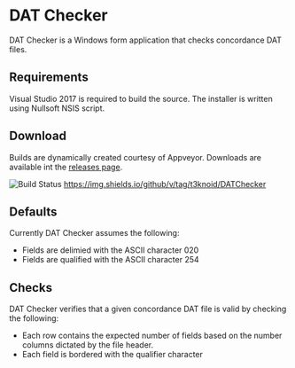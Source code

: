 # DAT Checker
DAT Checker is a Windows form application that checks concordance DAT files.

## Requirements
Visual Studio 2017 is required to build the source. The installer is written using Nullsoft NSIS script.

## Download
Builds are dynamically created courtesy of Appveyor. Downloads are available int the [releases page](https://github.com/t3knoid/DATChecker/releases).

![Build Status](https://ci.appveyor.com/api/projects/status/github/t3knoid/DATChecker) https://img.shields.io/github/v/tag/t3knoid/DATChecker

## Defaults
Currently DAT Checker assumes the following:
* Fields are delimied with the ASCII character 020
* Fields are qualified with the ASCII character 254

## Checks
DAT Checker verifies that a given concordance DAT file is valid by checking the following:
* Each row contains the expected number of fields based on the number columns dictated by the file header.
* Each field is bordered with the qualifier character


